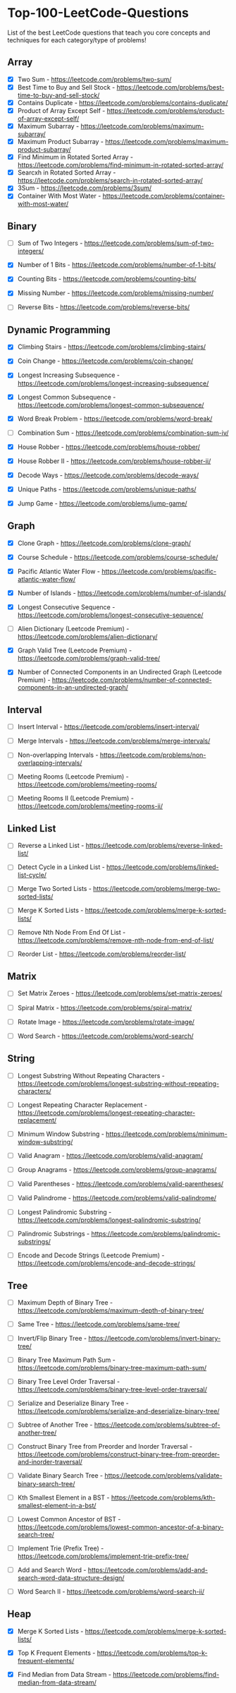 # Top-100-LeetCode-Questions
List of the best LeetCode questions that teach you core concepts and techniques for each category/type of problems! 

Array
-----
- [x] Two Sum - https://leetcode.com/problems/two-sum/
- [x] Best Time to Buy and Sell Stock - https://leetcode.com/problems/best-time-to-buy-and-sell-stock/
- [x] Contains Duplicate - https://leetcode.com/problems/contains-duplicate/
- [x] Product of Array Except Self - https://leetcode.com/problems/product-of-array-except-self/
- [x] Maximum Subarray - https://leetcode.com/problems/maximum-subarray/
- [x] Maximum Product Subarray - https://leetcode.com/problems/maximum-product-subarray/
- [x] Find Minimum in Rotated Sorted Array - https://leetcode.com/problems/find-minimum-in-rotated-sorted-array/
- [x] Searcxh in Rotated Sorted Array - https://leetcode.com/problems/search-in-rotated-sorted-array/
- [x] 3Sum - https://leetcode.com/problems/3sum/
- [x] Container With Most Water - https://leetcode.com/problems/container-with-most-water/

Binary
------
- [ ] Sum of Two Integers - https://leetcode.com/problems/sum-of-two-integers/

- [x] Number of 1 Bits - https://leetcode.com/problems/number-of-1-bits/
- [x] Counting Bits - https://leetcode.com/problems/counting-bits/
- [x] Missing Number - https://leetcode.com/problems/missing-number/

- [ ] Reverse Bits - https://leetcode.com/problems/reverse-bits/

Dynamic Programming
-------------------
- [x] Climbing Stairs - https://leetcode.com/problems/climbing-stairs/
- [x] Coin Change - https://leetcode.com/problems/coin-change/
- [x] Longest Increasing Subsequence - https://leetcode.com/problems/longest-increasing-subsequence/
- [x] Longest Common Subsequence - https://leetcode.com/problems/longest-common-subsequence/
- [x] Word Break Problem - https://leetcode.com/problems/word-break/

- [ ] Combination Sum - https://leetcode.com/problems/combination-sum-iv/

- [x] House Robber - https://leetcode.com/problems/house-robber/
- [x] House Robber II - https://leetcode.com/problems/house-robber-ii/
- [x] Decode Ways - https://leetcode.com/problems/decode-ways/
- [x] Unique Paths - https://leetcode.com/problems/unique-paths/
- [x] Jump Game - https://leetcode.com/problems/jump-game/

Graph
-----
- [x] Clone Graph - https://leetcode.com/problems/clone-graph/
- [x] Course Schedule - https://leetcode.com/problems/course-schedule/
- [x] Pacific Atlantic Water Flow - https://leetcode.com/problems/pacific-atlantic-water-flow/
- [x] Number of Islands - https://leetcode.com/problems/number-of-islands/
- [x] Longest Consecutive Sequence - https://leetcode.com/problems/longest-consecutive-sequence/

- [ ] Alien Dictionary (Leetcode Premium) - https://leetcode.com/problems/alien-dictionary/

- [x] Graph Valid Tree (Leetcode Premium) - https://leetcode.com/problems/graph-valid-tree/
- [x] Number of Connected Components in an Undirected Graph (Leetcode Premium) - https://leetcode.com/problems/number-of-connected-components-in-an-undirected-graph/

Interval
--------
- [ ] Insert Interval - https://leetcode.com/problems/insert-interval/

- [ ] Merge Intervals - https://leetcode.com/problems/merge-intervals/

- [ ] Non-overlapping Intervals - https://leetcode.com/problems/non-overlapping-intervals/

- [ ] Meeting Rooms (Leetcode Premium) - https://leetcode.com/problems/meeting-rooms/

- [ ] Meeting Rooms II (Leetcode Premium) - https://leetcode.com/problems/meeting-rooms-ii/

Linked List
-----------
- [ ] Reverse a Linked List - https://leetcode.com/problems/reverse-linked-list/

- [ ] Detect Cycle in a Linked List - https://leetcode.com/problems/linked-list-cycle/

- [ ] Merge Two Sorted Lists - https://leetcode.com/problems/merge-two-sorted-lists/

- [ ] Merge K Sorted Lists - https://leetcode.com/problems/merge-k-sorted-lists/

- [ ] Remove Nth Node From End Of List - https://leetcode.com/problems/remove-nth-node-from-end-of-list/

- [ ] Reorder List - https://leetcode.com/problems/reorder-list/

Matrix
-------
- [ ] Set Matrix Zeroes - https://leetcode.com/problems/set-matrix-zeroes/

- [ ] Spiral Matrix - https://leetcode.com/problems/spiral-matrix/

- [ ] Rotate Image - https://leetcode.com/problems/rotate-image/

- [ ] Word Search - https://leetcode.com/problems/word-search/

String
------
- [ ] Longest Substring Without Repeating Characters - https://leetcode.com/problems/longest-substring-without-repeating-characters/

- [ ] Longest Repeating Character Replacement - https://leetcode.com/problems/longest-repeating-character-replacement/

- [ ] Minimum Window Substring - https://leetcode.com/problems/minimum-window-substring/

- [ ] Valid Anagram - https://leetcode.com/problems/valid-anagram/

- [ ] Group Anagrams - https://leetcode.com/problems/group-anagrams/

- [ ] Valid Parentheses - https://leetcode.com/problems/valid-parentheses/

- [ ] Valid Palindrome - https://leetcode.com/problems/valid-palindrome/

- [ ] Longest Palindromic Substring - https://leetcode.com/problems/longest-palindromic-substring/

- [ ] Palindromic Substrings - https://leetcode.com/problems/palindromic-substrings/

- [ ] Encode and Decode Strings (Leetcode Premium) - https://leetcode.com/problems/encode-and-decode-strings/

Tree
----
- [ ] Maximum Depth of Binary Tree - https://leetcode.com/problems/maximum-depth-of-binary-tree/

- [ ] Same Tree - https://leetcode.com/problems/same-tree/

- [ ] Invert/Flip Binary Tree - https://leetcode.com/problems/invert-binary-tree/

- [ ] Binary Tree Maximum Path Sum - https://leetcode.com/problems/binary-tree-maximum-path-sum/

- [ ] Binary Tree Level Order Traversal - https://leetcode.com/problems/binary-tree-level-order-traversal/

- [ ] Serialize and Deserialize Binary Tree - https://leetcode.com/problems/serialize-and-deserialize-binary-tree/

- [ ] Subtree of Another Tree - https://leetcode.com/problems/subtree-of-another-tree/

- [ ] Construct Binary Tree from Preorder and Inorder Traversal - https://leetcode.com/problems/construct-binary-tree-from-preorder-and-inorder-traversal/

- [ ] Validate Binary Search Tree - https://leetcode.com/problems/validate-binary-search-tree/

- [ ] Kth Smallest Element in a BST - https://leetcode.com/problems/kth-smallest-element-in-a-bst/

- [ ] Lowest Common Ancestor of BST - https://leetcode.com/problems/lowest-common-ancestor-of-a-binary-search-tree/

- [ ] Implement Trie (Prefix Tree) - https://leetcode.com/problems/implement-trie-prefix-tree/

- [ ] Add and Search Word - https://leetcode.com/problems/add-and-search-word-data-structure-design/

- [ ] Word Search II - https://leetcode.com/problems/word-search-ii/

Heap
----
- [x] Merge K Sorted Lists - https://leetcode.com/problems/merge-k-sorted-lists/

- [x] Top K Frequent Elements - https://leetcode.com/problems/top-k-frequent-elements/

- [x] Find Median from Data Stream - https://leetcode.com/problems/find-median-from-data-stream/
